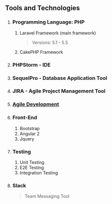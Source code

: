 ## Tools and Technologies

1. ### Programming Language: PHP
   1. Laravel Framework (main framework)
      > Versions: 5.1 - 5.5
   1. CakePHP Framework
1. ### PHPStorm - IDE
1. ### SequelPro - Database Application Tool
1. ### JIRA - Agile Project Management Tool 
1. ### [Agile Development](https://en.wikipedia.org/wiki/Agile_software_development)
1. ### Front-End
   1. Bootstrap
   1. Angular 2
   1. Jquery
1. ### Testing
   1. Unit Testing
   1. E2E Testing
   1. Integration Testing
1. ### Slack
   > Team Messaging Tool

